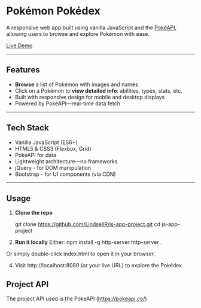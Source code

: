 # Pokémon Pokédex

A responsive web app built using vanilla JavaScript and the [PokéAPI](https://pokeapi.co), allowing users to browse and explore Pokémon with ease.

[Live Demo](https://lindsellr.github.io/js-app-project/)

---

## Features

- **Browse** a list of Pokémon with images and names  
- Click on a Pokémon to **view detailed info**: abilities, types, stats, etc.  
- Built with responsive design for mobile and desktop displays  
- Powered by PokéAPI—real-time data fetch

---

## Tech Stack

- Vanilla JavaScript (ES6+)
- HTML5 & CSS3 (Flexbox, Grid)
- PokéAPI for data
- Lightweight architecture—no frameworks
- jQuery - for DOM manipulation
- Bootstrap - for UI components (via CDN)

---

## Usage

1. **Clone the repo**

   git clone https://github.com/LindsellR/js-app-project.git
   cd js-app-project

2. **Run it locally**
Either:
npm install -g http-server
http-server .

Or simply double-click index.html to open it in your browser.

4. Visit http://localhost:8080 (or your live URL) to explore the Pokédex.


## Project API

The project API used is the PokeAPI (https://pokeapi.co/)